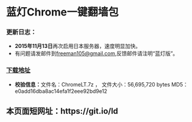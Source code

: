 # 蓝灯Chrome一键翻墙包
<h3>

<a id="user-content-说明" class="anchor" href="#%E8%AF%B4%E6%98%8E" aria-hidden="true"><span class="octicon octicon-link"></span></a>更新日志：</h3>

<ul>
<li><b>2015年11月13日</b>再次启用日本服务器，速度明显加快。
</li>
<li>有问题请发邮件到<a href="mailto:freeman105@gmail.com">freeman105@gmail.com</a>,反馈邮件请注明“蓝灯版”。</li>
</ul>




<h3><a href="https://github.com/bannedbook/fanqiang/wiki#fanqiangsoft">下载地址</a></h3>
<ul>
<li><b>校验信息：</b>文件名：ChromeLT.7z ， 文件大小：56,695,720 bytes   MD5：e0add16dba8ac14efa1f2eee92bd9e12
</li>

</ul>
<h2>本页面短网址：https://git.io/ld </h2>